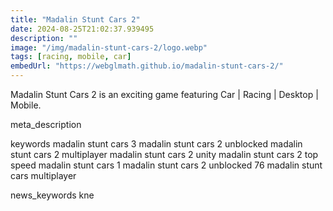 ```yaml
---
title: "Madalin Stunt Cars 2"
date: 2024-08-25T21:02:37.939495
description: ""
image: "/img/madalin-stunt-cars-2/logo.webp"
tags: [racing, mobile, car]
embedUrl: "https://webglmath.github.io/madalin-stunt-cars-2/"
---
```


Madalin Stunt Cars 2 is an exciting game featuring Car | Racing | Desktop | Mobile.

meta_description



keywords
madalin stunt cars 3 madalin stunt cars 2 unblocked madalin stunt cars 2 multiplayer madalin stunt cars 2 unity madalin stunt cars 2 top speed madalin stunt cars 1 madalin stunt cars 2 unblocked 76 madalin stunt cars multiplayer


news_keywords
kne
